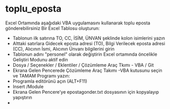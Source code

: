 # toplu_eposta
Excel Ortamında aşağıdaki VBA uygulamasını kullanarak toplu eposta gönderebilirsiniz
Bir Excel Tablosu oluşturun:
- Tablonun ilk satırına TO, CC, İSİM, ÜNVAN şeklinde kolon isimlerini yazın
- Alttaki satırlara Gidecek eposta adresi (TO), Bilgi Verilecek eposta adresi (CC), Alıcının İsmi, Alıcının Ünvanı bilgilerini girin
- Tablonun adını "personel" olarak değiştirin
Excel ortamında öncelikle Geliştiri Modunu aktif edin
- Dosya / Seçenekler / Eklentiler / Çözümleme Araç Tkımı - VBA / Git
- Ekrana Gelen Pencerede Çözümleme Araç Takımı -VBA kutusunu seçin ve TAMAM
Programı yazın:
- Programla editörünü açın (ALT+F11)
- Insert /Module
- Ekrana Gelen Pencere'ye epostagonder.txt dosyasının için kopyalayıp yapıştırın
-  

